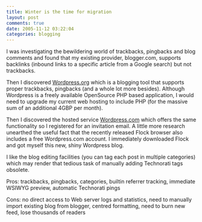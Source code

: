 ```yaml
---
title: Winter is the time for migration
layout: post
comments: true
date: 2005-11-12 03:22:04
categories: blogging
---
```

I was investigating the bewildering world of trackbacks, pingbacks and
blog comments and found that my existing provider, blogger.com,
supports backlinks (inbound links to a specific article from a Google
search) but not trackbacks.

Then I discovered [Wordpress.org](http://wordpress.org/) which is a
blogging tool that supports proper trackbacks, pingbacks (and a whole
lot more besides). Although Wordpress is a freely available OpenSource
PHP based application, I would need to upgrade my current web hosting
to include PHP (for the massive sum of an additional 4GBP per month).

Then I discovered the hosted service
[Wordpress.com](http://wordpress.com/) which offers the same
functionality so I registered for an invitation email. A little more
research unearthed the useful fact that the recently released Flock
browser also includes a free Wordpress.com account. I immediately
downloaded Flock and got myself this new, shiny Wordpress blog.

I like the blog editing facilities (you can tag each post in multiple
categories) which may render that tedious task of manually adding
Technorati tags obsolete.

Pros: trackbacks, pingbacks, categories, builtin referrer tracking,
immediate WSIWYG preview, automatic Technorati pings

Cons: no direct access to Web server logs and statistics, need to
manually import existing blog from blogger, centred formatting, need
to burn new feed, lose thousands of readers
